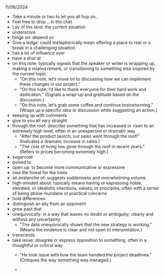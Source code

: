 
11/06/2024
- Take a minute or two to let you all hop on..
- Feel free to drop .. in the chat
- Lay of the land: the current situation
- underscore
- hinge on: depend on
- Give a ledge: could metaphorically mean offering a place to rest or a break in a challenging situation.
- has a lot of influence over
- have a shot at
- on this note: typically signals that the speaker or writer is wrapping up, making a related remark, or transitioning to something else inspired by the current topic.
  - "On this note, let’s move on to discussing how we can implement these changes in our project."
  - "On this note, I’d like to thank everyone for their hard work and dedication." (Signals a wrap-up and gratitude based on the discussion.)
  - "On this note, let’s grab some coffee and continue brainstorming." (Wraps up a specific idea or discussion while suggesting an action.)
- keeping up with comments
- give to you all very straight
- through the roof: describe something that has increased or risen to an extremely high level, often in an unexpected or dramatic way
  - "After the product launch, our sales went through the roof!" (Indicates a dramatic increase in sales.)
  - "The cost of living has gone through the roof in recent years." (Refers to prices becoming extremely high.)
- sugarcoat
- poised to
- open up: to become more communicative or expressive
- lose the forest for the trees
- an avalanche of: suggests suddenness and overwhelming volume.
- high-minded about: typically means having or expressing noble, elevated, or idealistic intentions, values, or principles, often with a sense of being above mundane or practical concerns
- hold differences
- distinguish an ally from an opponent
- grow past that
- unequivocally: in a way that leaves no doubt or ambiguity; clearly and without any uncertainty.
  - "The data unequivocally shows that the new strategy is working."(Means the evidence is clear and not open to interpretation.)
- transcends
- take issue: disagree or express opposition to something, often in a thoughtful or critical way
  - "He took issue with how the team handled the project deadlines."(Critiques the way something was managed.)
 
  - 
